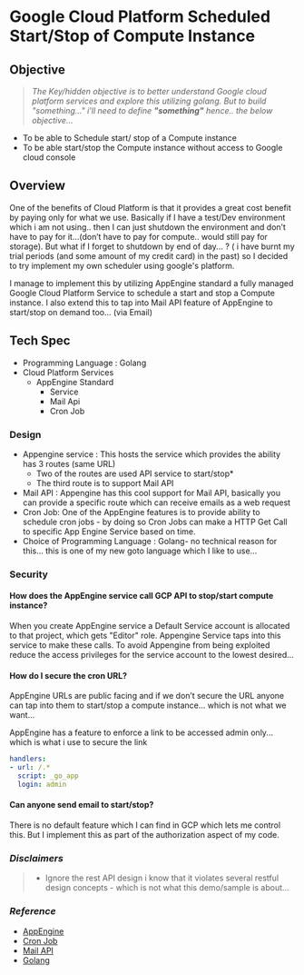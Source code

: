 # Google Cloud Platform Scheduled Start/Stop of Compute Instance

## Objective

>*The Key/hidden objective is to better understand Google cloud platform services and explore this utilizing golang.
But to build "something..." i'll need to define **"something"** hence.. the below objective...*

* To be able to Schedule start/ stop of a Compute instance
* To be able start/stop the Compute instance without access to Google cloud console

## Overview

One of the benefits of Cloud Platform is that it provides a great cost benefit by paying only for what we use. Basically if I have a test/Dev environment which i am not using.. then I can just shutdown the environment and don’t have to pay for it...(don’t have to pay for compute.. would still pay for storage). But what if I forget to shutdown by end of day... ? ( i have burnt my trial periods (and some amount of my credit card) in the past) so I decided to try implement my own scheduler using google's platform.

I manage to implement this by utilizing AppEngine standard a fully managed Google Cloud Platform Service to schedule a start and stop a Compute instance. I also extend this to tap into Mail API feature of AppEngine to start/stop on demand too... (via Email)

## Tech Spec

* Programming Language : Golang
* Cloud Platform Services
  * AppEngine Standard
    * Service
    * Mail Api
    * Cron Job

### Design

* Appengine service : This hosts the service which provides the ability  has 3 routes (same URL)
  * Two of the routes are used API service to start/stop*
  * The third route is to support Mail API
* Mail API : Appengine has this cool support for Mail API, basically you can provide a specific route which can receive emails as a web request
* Cron Job: One of the AppEngine features is to provide ability to schedule cron jobs - by doing so Cron Jobs can make a HTTP Get Call to specific App Engine Service based on time.
* Choice of Programming Language : Golang- no technical reason for this... this is one of my new goto language which I like to use...

### Security

#### How does the AppEngine service call GCP API to stop/start compute instance?

When you create AppEngine service a Default Service account is allocated to that project, which gets "Editor" role. Appengine Service taps into this service to make these calls. To avoid Appengine from being exploited reduce the access privileges for the service account to the lowest desired...

#### How do I secure the cron URL?

AppEngine URLs are public facing and if we don’t secure the URL anyone can tap into them to start/stop a compute instance... which is not what we want...

AppEngine has a feature to enforce a link to be accessed admin only... which is what i use to secure the link

``` YAML
handlers:
- url: /.*
  script: _go_app
  login: admin
```

#### Can anyone send email to start/stop?

There is no default feature which I can find in GCP which lets me control this. But I implement this as part of the authorization aspect of my code.

### *Disclaimers*

>* Ignore the rest API design i know that it violates several restful design concepts - which is not what this demo/sample is about...

### *Reference*

* [AppEngine](https://cloud.google.com/appengine/docs/)
* [Cron Job](https://cloud.google.com/appengine/docs/standard/go/config/cron)
* [Mail API](https://cloud.google.com/appengine/docs/standard/go/mail/)
* [Golang ](https://golang.org/)


